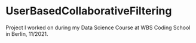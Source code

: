 # UserBasedCollaborativeFiltering
Project I worked on during my Data Science Course at WBS Coding School in Berlin, 11/2021.
